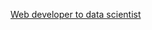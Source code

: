 [Web developer to data scientist](https://www.analyticsvidhya.com/blog/2016/05/learning-path-turning-web-developer-professional-data-scientist/)
